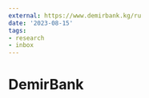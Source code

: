 ```yaml
---
external: https://www.demirbank.kg/ru
date: '2023-08-15'
tags:
- research
- inbox
---
```


# DemirBank
